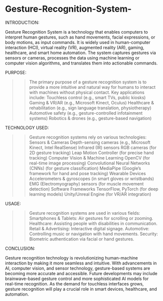 # Gesture-Recognition-System-
INTRODUCTION:

Gesture Recognition System is a technology that enables computers to interpret human gestures, such as hand movements, facial expressions, or body motions, as input commands. It is widely used in human-computer interaction (HCI), virtual reality (VR), augmented reality (AR), gaming, healthcare, and smart home automation. The system captures gestures via sensors or cameras, processes the data using machine learning or computer vision algorithms, and translates them into actionable commands.

PURPOSE:

>>The primary purpose of a gesture recognition system is to provide a more intuitive and natural way for humans to interact with machines without physical contact. Key applications include:
>>Touchless control (e.g., smart TVs, public kiosks)
>>Gaming & VR/AR (e.g., Microsoft Kinect, Oculus)
>>Healthcare & rehabilitation (e.g., sign language translation, physiotherapy)
>>Automotive safety (e.g., gesture-controlled infotainment systems)
>>Robotics & drones (e.g., gesture-based navigation)

TECHNOLOGY USED:

>>Gesture recognition systems rely on various technologies:
>>Sensors & Cameras
>>Depth-sensing cameras (e.g., Microsoft Kinect, Intel RealSense)
>>Infrared (IR) sensors
>>RGB cameras (for 2D gesture tracking)
>>Leap Motion Controller (for precise hand tracking)
>>Computer Vision & Machine Learning
>>OpenCV (for real-time image processing)
>>Convolutional Neural Networks (CNNs) (for gesture classification)
>>MediaPipe (Google’s framework for hand and pose tracking)
>>Wearable Devices
>>Accelerometers & gyroscopes (in smart gloves or wristbands)
>>EMG (Electromyography) sensors (for muscle movement detection)
>>Software Frameworks
>>TensorFlow, PyTorch (for deep learning models)
>>Unity/Unreal Engine (for VR/AR integration)

USAGE:

>>Gesture recognition systems are used in various fields:
>>Smartphones & Tablets: Air gestures for scrolling or zooming.
>>Healthcare: Assisting people with disabilities in communication.
>>Retail & Advertising: Interactive digital signage.
>>Automotive: Controlling music or navigation with hand movements.
>>Security: Biometric authentication via facial or hand gestures.

CONCLUSION:

Gesture recognition technology is revolutionizing human-machine interaction by making it more seamless and intuitive. With advancements in AI, computer vision, and sensor technology, gesture-based systems are becoming more accurate and accessible. Future developments may include brainwave-based gesture control and more sophisticated AI models for real-time recognition. As the demand for touchless interfaces grows, gesture recognition will play a crucial role in smart devices, healthcare, and automation.
